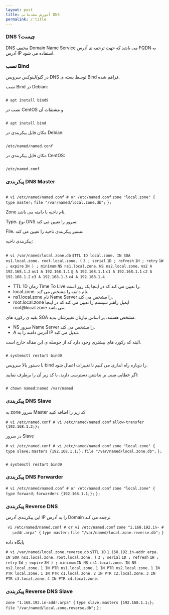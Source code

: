 ```yaml
---
layout: post
title: آموزش مقدماتی DNS
permalink: /:title
---
```

<h3>DNS چیست؟ </h3>
<p>DNS مخفف Domain Name Service می باشد که جهت ترجمه ی آدرس FQDN به آدرس IP استفاده می شود.</p>
<h3>نصب Bind</h3>
<p>در گنو/لینوکس سرویس DNS توسط بسته ی Bind فراهم شده.</p>
<p>نصب Bind در Debian:</p>
<p dir="ltr">
<code>
# apt install bind9
</code>
</p>
<p>نصب در CentOS و مشتقات آن</p>
<p dir="ltr">
<code>
# apt install bind
</code>
</p>
<p>مکان فایل پیکربندی در Debian:</p>
<p dir="ltr">
<code>
/etc/named/named.conf
</code>
</p>
<p>مکان فایل پیکربندی در CentOS:</p>
<p dir="ltr">
<code>
/etc/named.conf
</code>
</p>
<!--excerpt-->
<h3>پیکربندی DNS Master</h3>
<p dir="ltr">
<code>
# vi /etc/named/named.conf # or /etc/named.conf</code>
<code>zone "local.zone" {</code>
<code>type master;</code>
<code>file "/var/named/local.zone.db";</code>
<code>};</code>
</p>
<p>Zone نام ناحیه یا دامنه می باشد.</p>
<p>Type، نوع DNS سرور را تعیین می کند.</p>
<p>File، مسیر پیکربندی ناحیه را تعیین می کند.</p>
<p>پیکربندی ناحیه:</p>
<p dir="ltr">
<code>
# vi /var/named/local.zone.db</code>
<code>$TTL 1D local.zone. IN SOA ns1.local.zone. root.local.zone. (</code>
<code>3 ; serial</code>
<code>1D ; refresh</code>
<code>1H ; retry</code>
<code>1W ; expire</code>
<code>3H ) ; minimum</code>
<code>NS ns1.local.zone.</code>
<code>NS ns2.local.zone.</code>
<code>ns2 A 192.168.1.2</code>
<code>ns1 A 192.168.1.1</code>
<code>@ A 192.168.1.1</code>
<code>c1 A 192.168.1.1</code>
<code>c2 A 192.168.1.2</code>
<code>c3 A 192.168.1.3</code>
<code>c4 A 192.168.1.4</code>
</p>
<ul>
<li>TTL 1D زمان Time To Live را تعیین می کند که در اینجا یک روز است.</li>
<li>local.zone. نام دامنه را مشخص می کند.</li>
<li>ns1.local.zone نام Name Server را مشخص می کند.</li>
<li>root.local.zone ایمیل راهبر سیستم را تعیین می کند که در اینجا root@local.zone می باشد.</li>
</ul>
<p>بقیه ی رکورد های SOA مشخص هستند، بر اساس نیازتان تغییرشان بدید.</p>
<ul>
<li>NS سرور Name Server را مشخص می کند.</li>
<li>A آدرس دامنه را به IP تبدیل می کند.</li>
</ul>
<p>البته که رکورد های بیشتری وجود دارد که از حوصله ی این مقاله خارج است.</p>
<p dir="ltr">
<code>
# systemctl restart bind9
</code>
</p>
<p>با دستور بالا سرویس bind را دوباره راه اندازی می کنیم تا تغییرات اعمال شود.</p>
<p>اگر خطایی مبنی بر نداشتن دسترسی دارید، با کد زیر آن را برطرف نمایید:</p>
<p dir="ltr">
<code>
# chown named:named /var/named
</code>
</p>
<h3>پیکربندی DNS Slave</h3>
<p>به zone سرور Master کد زیر را اضافه کنید</p>
<p dir="ltr">
<code># vi /etc/named.conf # vi /etc/named/named.conf</code>
<code>allow-transfer {192.168.1.2;};</code>
</p>
<p>در سرور Slave</p>
<p dir="ltr">
<code># vi /etc/named.conf # vi /etc/named/named.conf</code>
<code>zone "local.zone" {</code>
<code>type slave;</code>
<code>masters {192.168.1.1;};</code>
<code>file "/var/named/local.zone.db";</code>
<code>};</code>
</p>
<p dir="ltr">
<code>
# systemctl restart bind9
</code>
</p>
<h3>پیکربندی DNS Forwarder</h3>
<p dir="ltr">
<code># vi /etc/named/named.conf # or /etc/named.conf</code>
<code>zone "local.zone" {</code>
<code>type forward;</code>
<code>forwarders {192.168.1.1;};</code>
<code>};
</code>
</p>
<h3>پیکربندی Reverse DNS</h3>
<p>این پیکربندی آدرس IP را به آدرس Domain ترجمه می کند</p>
<p dir="rtl">
<code># vi /etc/named/named.conf # or vi /etc/named.conf</code>
<code>zone "1.168.192.in-addr.arpa" {</code>
<code>type master;</code>
<code>file "/var/named/local.zone.reverse.db";</code>
<code>};</code>
<p>پایگاه داده</p>
<code># vi /var/named/local.zone.reverse.db</code>
<code>$TTL 1D</code>
<code>1.168.192.in-addr.arpa.</code>
<code>IN SOA ns1.local.zone.</code>
<code>root.local.zone. (</code>
<code>3 ; serial</code>
<code>1D ; refresh</code>
<code>1H ; retry</code>
<code>1W ; expire</code>
<code>3H ) ; minimum</code>
<code>IN NS ns1.local.zone.</code>
<code>IN NS ns2.local.zone.</code>
<code>1 IN PTR ns1.local.zone.</code>
<code>1 IN PTR ns2.local.zone.</code>
<code>1 IN PTR local.zone.</code>
<code>1 IN PTR c1.local.zone.</code>
<code>2 IN PTR c2.local.zone.</code>
<code>3 IN PTR c3.local.zone.</code>
<code>4 IN PTR c4.local.zone.</code>
</p>
<h3>پیکربندی Reverse DNS Slave</h3>
<p dir="ltr">
<code>zone "1.168.192.in-addr.arpa" {</code>
<code>type slave;</code>
<code>masters {192.168.1.1;};</code>
<code>file "/var/named/local.zone.reverse.db";</code>
<code>};</code>